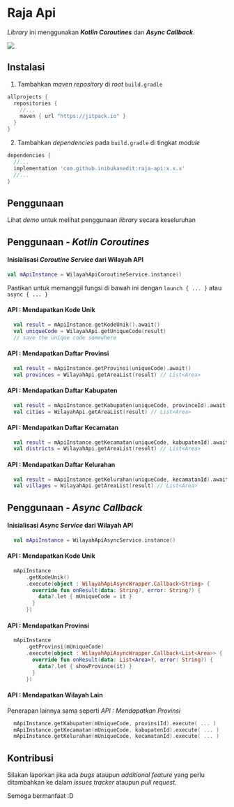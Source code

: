 # Raja Api
_Library_ ini menggunakan _**Kotlin Coroutines**_ dan _**Async Callback**_.

[![](https://jitpack.io/v/inibukanadit/raja-api.svg)](https://jitpack.io/#inibukanadit/raja-api)

## Instalasi
1. Tambahkan _maven repository_ di _root_ `build.gradle`
```gradle
allprojects {
  repositories {
    //...
    maven { url "https://jitpack.io" }
  }
}
```
2. Tambahkan _dependencies_ pada `build.gradle` di tingkat _module_
```gradle
dependencies {
  //...
  implementation 'com.github.inibukanadit:raja-api:x.x.x'
  //...
}
```

## Penggunaan
Lihat _demo_ untuk melihat penggunaan _library_ secara keseluruhan

## Penggunaan - _Kotlin Coroutines_

#### Inisialisasi _Coroutine Service_ dari Wilayah API
```kotlin
val mApiInstance = WilayahApiCoroutineService.instance()
```

Pastikan untuk memanggil fungsi di bawah ini dengan `launch { ... }` atau `async { ... }`


#### API : Mendapatkan Kode Unik
```kotlin
  val result = mApiInstance.getKodeUnik().await()
  val uniqueCode = WilayahApi.getUniqueCode(result)
  // save the unique code somewhere
```

#### API : Mendapatkan Daftar Provinsi
```kotlin
  val result = mApiInstance.getProvinsi(uniqueCode).await()
  val provinces = WilayahApi.getAreaList(result) // List<Area>
```

#### API : Mendapatkan Daftar Kabupaten
```kotlin
  val result = mApiInstance.getKabupaten(uniqueCode, provinceId).await()
  val cities = WilayahApi.getAreaList(result) // List<Area>
```

#### API : Mendapatkan Daftar Kecamatan
```kotlin
  val result = mApiInstance.getKecamatan(uniqueCode, kabupatenId).await()
  val districts = WilayahApi.getAreaList(result) // List<Area>
```

#### API : Mendapatkan Daftar Kelurahan
```kotlin
  val result = mApiInstance.getKelurahan(uniqueCode, kecamatanId).await()
  val villages = WilayahApi.getAreaList(result) // List<Area>
```

## Penggunaan - _Async Callback_

#### Inisialisasi _Async Service_ dari Wilayah API
```kotlin
  val mApiInstance = WilayahApiAsyncService.instance()
```

#### API : Mendapatkan Kode Unik
```kotlin
  mApiInstance
      .getKodeUnik()
      .execute(object : WilayahApiAsyncWrapper.Callback<String> {
        override fun onResult(data: String?, error: String?) {
          data?.let { mUniqueCode = it }
        }
      })
```

#### API : Mendapatkan Provinsi
```kotlin
  mApiInstance
      .getProvinsi(mUniqueCode)
      .execute(object : WilayahApiAsyncWrapper.Callback<List<Area>> {
        override fun onResult(data: List<Area>?, error: String?) {
          data?.let { showProvince(it) }
        }
      })
```

#### API : Mendapatkan Wilayah Lain
Penerapan lainnya sama seperti _API : Mendapatkan Provinsi_

```kotlin
  mApiInstance.getKabupaten(mUniqueCode, provinsiId).execute( ... )
  mApiInstance.getKecamatan(mUniqueCode, kabupatenId).execute( ... )
  mApiInstance.getKelurahan(mUniqueCode, kecamatanId).execute( ... )
```

## Kontribusi
Silakan laporkan jika ada _bugs_ ataupun _additional feature_ yang perlu ditambahkan ke dalam _issues tracker_ ataupun _pull request_.

Semoga bermanfaat :D
